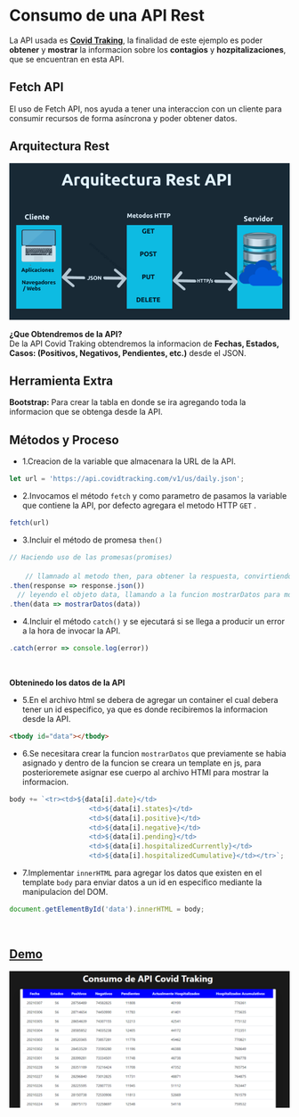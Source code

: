 # Consumo de una API Rest 
La API usada es **[Covid Traking](https://api.covidtracking.com/v1/us/daily.json)**, la finalidad de este ejemplo es poder **obtener** y **mostrar** la informacion sobre los **contagios** y **hozpitalizaciones**, que se encuentran en esta API.

##  Fetch API
El uso de Fetch API, nos ayuda a tener una interaccion con un cliente para consumir recursos de forma asíncrona y poder obtener datos.

## Arquitectura Rest

<p aling="center">
    <img src="./view/rest.png">
</p>

**¿Que Obtendremos de la API?**
<br>De la API Covid Traking obtendremos la informacion de **Fechas, Estados, Casos: (Positivos, Negativos, Pendientes, etc.)** desde el JSON.


## Herramienta Extra
**Bootstrap:** Para crear la tabla en donde se ira agregando toda la informacion que se obtenga desde la API.


## Métodos y Proceso

* 1.Creacion de la variable que almacenara la URL de la API.<br>
```js
let url = 'https://api.covidtracking.com/v1/us/daily.json';
```
* 2.Invocamos el método `fetch` y como parametro de pasamos la variable que contiene la API, por defecto agregara el metodo HTTP `GET` .<br>
```js
fetch(url)
```

* 3.Incluir el método de promesa `then()`<br>
```js
// Haciendo uso de las promesas(promises)

    // llamnado al metodo then, para obtener la respuesta, convirtiendolo a datos en formato JSON
.then(response => response.json())
  // leyendo el objeto data, llamando a la funcion mostrarDatos para mostrar la informacion
.then(data => mostrarDatos(data))
```

* 4.Incluir el método `catch()` y  se ejecutará si se llega a producir un error a la hora de invocar la API.<br>
```js
.catch(error => console.log(error))
```
<br>

**Obteninedo los datos de la API**

* 5.En el archivo html se debera de agregar un container el cual debera tener un id especifico, ya que es donde recibiremos la informacion desde la API.<br>
```html
<tbody id="data"></tbody>
```

* 6.Se necesitara crear la funcion `mostrarDatos` que previamente se habia asignado y dentro de la funcion se creara un template en js, para posterioremete asignar ese cuerpo al archivo HTMl para mostrar la informacion.<br>
```js
body += `<tr><td>${data[i].date}</td>
                    <td>${data[i].states}</td>
                    <td>${data[i].positive}</td>
                    <td>${data[i].negative}</td>
                    <td>${data[i].pending}</td>
                    <td>${data[i].hospitalizedCurrently}</td>
                    <td>${data[i].hospitalizedCumulative}</td></tr>`;
```
* 7.Implementar `innerHTML` para agregar los datos que existen en el template `body` para enviar datos a un id en especifico mediante la manipulacion del DOM.
```js
document.getElementById('data').innerHTML = body;
```
<br>

## **[Demo](https://cov-traking.netlify.app/)**

<p aling="center">
    <img src="./view/preview.png">
</p>